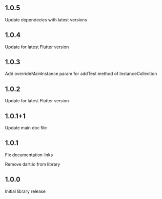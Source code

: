 ## 1.0.5

Update dependecies with latest versions

## 1.0.4

Update for latest Flutter version

## 1.0.3

Add overrideMainInstance param for addTest method of InstanceCollection

## 1.0.2

Update for latest Flutter version

## 1.0.1+1

Update main doc file

## 1.0.1

Fix documentation links

Remove dart:io from library

## 1.0.0

Initial library release

